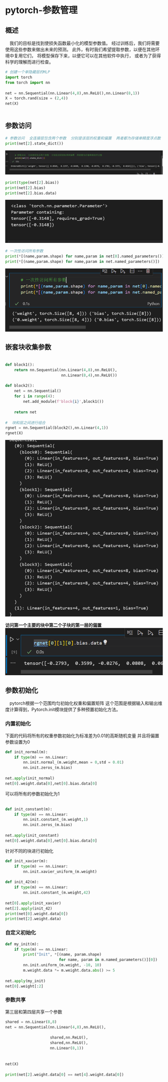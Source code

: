 # pytorch-参数管理


## 概述


&emsp;我们的目标是找到使损失函数最小化的模型参数值。 经过训练后，我们将需要使用这些参数来做出未来的预测。 此外，有时我们希望提取参数，以便在其他环境中复用它们， 将模型保存下来，以便它可以在其他软件中执行， 或者为了获得科学的理解而进行检查。

```py
# 创建一个单隐藏层的MLP
import torch
from torch import nn

net = nn.Sequential(nn.Linear(4,8),nn.ReLU(),nn.Linear(8,1))
X = torch.rand(size = (2,4))
net(X)



```


## 参数访问


```py
# 参数访问  全连接层包含两个参数  分别是该层的权重和偏置  两者都为存储单精度浮点数
print(net[2].state_dict())

```
![图 0](../images/c400249569a85ad4016f7c66045cd88304c417aae1108f318ca8a2fa150606bd.png)  


```py
print(type(net[2].bias))
print(net[2].bias)
print(net[2].bias.data)

```
![图 2](../images/cad25718d0738867632f4e5e705092e611653bf2a2bf8819149042444d25c751.png)  


```py
# 一次性访问所有参数
print(*[(name,param.shape) for name,param in net[0].named_parameters()])
print(*[(name,param.shape) for name,param in net.named_parameters()])

```
![图 3](../images/04fa13c43aa43167d2801ebf8667bc63426c19d0dab0d33cbb2d9e878f27763e.png)  

## 嵌套块收集参数


```py

def block1():
    return nn.Sequential(nn.Linear(4,8),nn.ReLU(),
                         nn.Linear(8,4),nn.ReLU())

def block2():
    net = nn.Sequential()
    for i in range(4):
        net.add_module(f'block{i}',block1())

    return net

#  块和层之间进行组合
rgnet = nn.Sequential(block2(),nn.Linear(4,1))
rgnet(X)
```

![图 4](../images/8469c77fd1dad474fc200abe695038bea41ac62eac93a7cfc9c01ea1952e74de.png)  

**访问第一个主要的块中第二个子块的第一层的偏置**
![图 5](../images/36d1a3a288e01d45ea90d0b425b9e16c7d02d492931ae21236be773de87336b8.png)  

## 参数初始化

&emsp;pytorch根据一个范围均匀初始化权重和偏置矩阵 这个范围是根据输入和输出维度计算得到，Pytorch.init模块提供了多种预置初始化方法。


### 内置初始化

下面的代码将所有的权重参数初始化为标准差为0.01的高斯随机变量 并且将偏置参数设置为0

```py
def init_normal(m):
    if type(m) == nn.Linear:
        nn.init.normal_(m.weight,mean = 0,std = 0.01)
        nn.init.zeros_(m.bias)

net.apply(init_normal)
net[0].weight.data[0],net[0].bias.data[0]

```


可以将所有的参数初始化为1

```py

def init_constant(m):
    if type(m) == nn.Linear:
        nn.init.constant_(m.weight,1)
        nn.init.zeros_(m.bias)

net.apply(init_constant)
net[0].weight.data[0],net[0].bias.data[0]
```


针对不同的块进行初始化

```py
def init_xavier(m):
    if type(m) == nn.Linear:
        nn.init.xavier_uniform_(m.weight)

def init_42(m):
    if type(m) == nn.Linear:
        nn.init.constant_(m.weight,42)

net[0].apply(init_xavier)
net[2].apply(init_42)
print(net[0].weight.data[0])
print(net[2].weight.data)

```

### 自定义初始化

```py
def my_init(m):
    if type(m) == nn.Linear:
        print("Init", *[(name, param.shape)
                        for name, param in m.named_parameters()][0])
        nn.init.uniform_(m.weight, -10, 10)
        m.weight.data *= m.weight.data.abs() >= 5

net.apply(my_init)
net[0].weight[:2]

```


### 参数共享

第三层和第四层共享一个参数

```py
shared = nn.Linear(8,8)
net = nn.Sequential(nn.Linear(4,8),nn.ReLU(),
                    
                    shared,nn.ReLU(),
                    shared,nn.ReLU(),
                    nn.Linear(8,1))


net(X)

print(net[2].weight.data[0] == net[4].weight.data[0])



```
